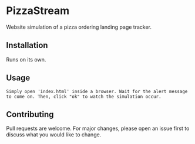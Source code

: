 # PizzaStream
Website simulation of a pizza ordering landing page tracker.

## Installation
Runs on its own.

## Usage

```
Simply open 'index.html' inside a browser. Wait for the alert message to come on. Then, click "ok" to watch the simulation occur.
```

## Contributing
Pull requests are welcome. For major changes, please open an issue first to discuss what you would like to change.
